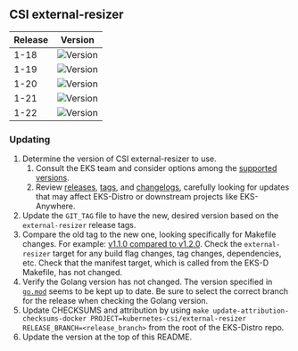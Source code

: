 ## CSI external-resizer

| Release | Version                                                      |
|---------|--------------------------------------------------------------|
| 1-18    | ![Version](https://img.shields.io/badge/version-v1.4.0-blue) |
| 1-19    | ![Version](https://img.shields.io/badge/version-v1.4.0-blue) |
| 1-20    | ![Version](https://img.shields.io/badge/version-v1.4.0-blue) |
| 1-21    | ![Version](https://img.shields.io/badge/version-v1.4.0-blue) |
| 1-22    | ![Version](https://img.shields.io/badge/version-v1.4.0-blue) |


### Updating

1. Determine the version of CSI external-resizer to use.
   1. Consult the EKS team and consider options among the 
      [supported versions](https://kubernetes-csi.github.io/docs/external-resizer.html#supported-versions). 
   2. Review [releases](https://github.com/kubernetes-csi/external-resizer/releases),
      [tags](https://github.com/kubernetes-csi/external-resizer/tags),
      and [changelogs](https://github.com/kubernetes-csi/external-resizer/tree/master/CHANGELOG),
      carefully looking for updates that may affect EKS-Distro or downstream 
      projects like EKS-Anywhere.
2. Update the `GIT_TAG` file to have the new, desired version based on the 
   `external-resizer` release tags.
3. Compare the old tag to the new one, looking specifically for Makefile changes.
   For example:
   [v1.1.0 compared to v1.2.0](https://github.com/kubernetes-csi/external-resizer/compare/v1.1.0...v1.2.0).
   Check the `external-resizer` target for any build flag changes, tag 
   changes, dependencies, etc. Check that the manifest target, which is called
   from the EKS-D Makefile, has not changed.
4. Verify the Golang version has not changed. The version specified in
   [`go.mod`](https://github.com/kubernetes-csi/external-resizer/blob/master/go.mod)
   seems to be kept up to date. Be sure to select the correct branch for the 
   release when checking the Golang version.
5. Update CHECKSUMS and attribution by using
   `make update-attribution-checksums-docker PROJECT=kubernetes-csi/external-resizer RELEASE_BRANCH=<release_branch>` 
   from the root of the EKS-Distro repo.
6. Update the version at the top of this README.

